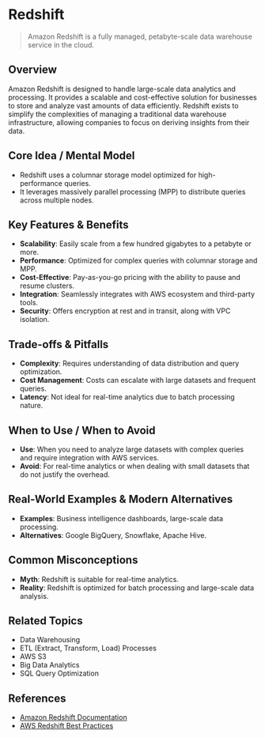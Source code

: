 # Redshift

> Amazon Redshift is a fully managed, petabyte-scale data warehouse service in the cloud.

## Overview
Amazon Redshift is designed to handle large-scale data analytics and processing. It provides a scalable and cost-effective solution for businesses to store and analyze vast amounts of data efficiently. Redshift exists to simplify the complexities of managing a traditional data warehouse infrastructure, allowing companies to focus on deriving insights from their data.

## Core Idea / Mental Model
- Redshift uses a columnar storage model optimized for high-performance queries.
- It leverages massively parallel processing (MPP) to distribute queries across multiple nodes.

## Key Features & Benefits
- **Scalability**: Easily scale from a few hundred gigabytes to a petabyte or more.
- **Performance**: Optimized for complex queries with columnar storage and MPP.
- **Cost-Effective**: Pay-as-you-go pricing with the ability to pause and resume clusters.
- **Integration**: Seamlessly integrates with AWS ecosystem and third-party tools.
- **Security**: Offers encryption at rest and in transit, along with VPC isolation.

## Trade-offs & Pitfalls
- **Complexity**: Requires understanding of data distribution and query optimization.
- **Cost Management**: Costs can escalate with large datasets and frequent queries.
- **Latency**: Not ideal for real-time analytics due to batch processing nature.

## When to Use / When to Avoid
- **Use**: When you need to analyze large datasets with complex queries and require integration with AWS services.
- **Avoid**: For real-time analytics or when dealing with small datasets that do not justify the overhead.

## Real-World Examples & Modern Alternatives
- **Examples**: Business intelligence dashboards, large-scale data processing.
- **Alternatives**: Google BigQuery, Snowflake, Apache Hive.

## Common Misconceptions
- **Myth**: Redshift is suitable for real-time analytics.
- **Reality**: Redshift is optimized for batch processing and large-scale data analysis.

## Related Topics
- Data Warehousing
- ETL (Extract, Transform, Load) Processes
- AWS S3
- Big Data Analytics
- SQL Query Optimization

## References
- [Amazon Redshift Documentation](https://docs.aws.amazon.com/redshift/index.html)  
- [AWS Redshift Best Practices](https://aws.amazon.com/redshift/best-practices/)